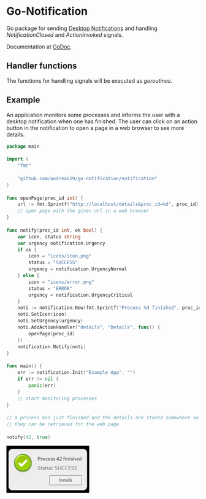 # Go-Notification

Go package for sending [Desktop Notifications](https://people.gnome.org/~mccann/docs/notification-spec/notification-spec-latest.html) and handling *NotificationClosed* and *ActionInvoked* signals.

Documentation at [GoDoc](https://godoc.org/github.com/andreas19/go-notification/notification).

## Handler functions

The functions for handling signals will be executed as *goroutines*.

## Example

An application monitors some processes and informs the user with a desktop notification
when one has finished. The user can click on an action button in the notification to
open a page in a web browser to see more details.

```go
package main

import (
	"fmt"

	"github.com/andreas19/go-notification/notification"
)

func openPage(proc_id int) {
	url := fmt.Sprintf("http://localhost/details&proc_id=%d", proc_id)
	// open page with the given url in a web browser
}

func notify(proc_id int, ok bool) {
	var icon, status string
	var urgency notification.Urgency
	if ok {
		icon = "icons/icon.png"
		status = "SUCCESS"
		urgency = notification.UrgencyNormal
	} else {
		icon = "icons/error.png"
		status = "ERROR"
		urgency = notification.UrgencyCritical
	}
	noti := notification.New(fmt.Sprintf("Process %d finished", proc_id), "Status: " + status)
	noti.SetIcon(icon)
	noti.SetUrgency(urgency)
	noti.AddActionHandler("details", "Details", func() {
		openPage(proc_id)
	})
	notification.Notify(noti)
}

func main() {
	err := notification.Init("Example App", "")
	if err != nil {
		panic(err)
	}
	// start monitoring processes
}

// a process has just finished and the details are stored somewhere so
// they can be retrieved for the web page

notify(42, true)
```

![Desktop Notification](notification.png)
